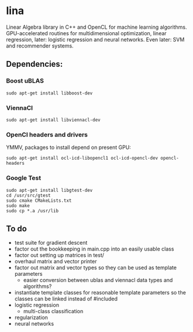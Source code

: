 # lina
Linear Algebra library in C++ and OpenCL for machine learning algorithms.
GPU-accelerated routines for multidimensional optimization, linear regression,
later: logistic regression and neural networks. Even later: SVM and recommender systems. 

## Dependencies:

### Boost uBLAS

    sudo apt-get install libboost-dev
    
### ViennaCl

    sudo apt-get install libviennacl-dev
    
### OpenCl headers and drivers

YMMV, packages to install depend on present GPU:

    sudo apt-get install ocl-icd-libopencl1 ocl-icd-opencl-dev opencl-headers
    
### Google Test

    sudo apt-get install libgtest-dev
    cd /usr/src/gtest
    sudo cmake CMakeLists.txt
    sudo make
    sudo cp *.a /usr/lib

## To do

* test suite for gradient descent
* factor out the bookkeeping in main.cpp into an easily usable class
* factor out setting up matrices in test/
* overhaul matrix and vector printer
* factor out matrix and vector types so they can be used as template parameters
  * easier conversion between ublas and viennacl data types and algorithms?
* instantiate template classes for reasonable template parameters so the classes can be linked instead of #included
* logistic regression
  * multi-class classification
* regularization
* neural networks
